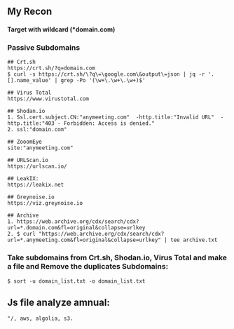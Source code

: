 ## My Recon
#### Target with wildcard (*domain.com)

### Passive Subdomains
```
## Crt.sh
https://crt.sh/?q=domain.com
$ curl -s https://crt.sh/\?q\=\google.com\&output\=json | jq -r '.[].name_value' | grep -Po '(\w+\.\w+\.\w+)$'

## Virus Total
https://www.virustotal.com

## Shodan.io
1. Ssl.cert.subject.CN:"anymeeting.com"  -http.title:"Invalid URL"  -http.title:"403 - Forbidden: Access is denied."
2. ssl:"domain.com"

## ZooomEye
site:"anymeeting.com"

## URLScan.io
https://urlscan.io/

## LeakIX:
https://leakix.net

## Greynoise.io
https://viz.greynoise.io

## Archive
1. https://web.archive.org/cdx/search/cdx?url=*.domain.com&fl=original&collapse=urlkey
2. $ curl "https://web.archive.org/cdx/search/cdx?url=*.anymeeting.com&fl=original&collapse=urlkey" | tee archive.txt
```

### Take subdomains from Crt.sh, Shodan.io, Virus Total and make a file and Remove the duplicates Subdomains:
```
$ sort -u domain_list.txt -o domain_list.txt
```
## Js file analyze amnual:
```
"/, aws, algolia, s3.
```
